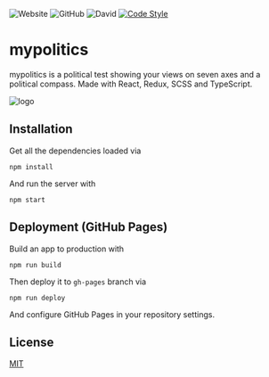 ![Website](https://img.shields.io/website?url=https%3A%2F%2Fmypolitics.orlow.me)
![GitHub](https://img.shields.io/github/license/mypolitics/mypolitics)
![David](https://img.shields.io/david/mypolitics/mypolitics)
[![Code Style](https://badgen.net/badge/code%20style/airbnb/ff5a5f?icon=airbnb)](https://github.com/airbnb/javascript)

# mypolitics

mypolitics is a political test showing your views on seven axes and a political compass. Made with React, Redux, SCSS and TypeScript.

![logo](https://user-images.githubusercontent.com/10941338/65378407-196a4980-dcb8-11e9-8562-fb4e53a7b355.png)

## Installation

Get all the dependencies loaded via

```
npm install
```

And run the server with

```
npm start
```

## Deployment (GitHub Pages)

Build an app to production with

```
npm run build
```

Then deploy it to `gh-pages` branch via

```
npm run deploy
```

And configure GitHub Pages in your repository settings.

## License

[MIT](https://choosealicense.com/licenses/mit/)
